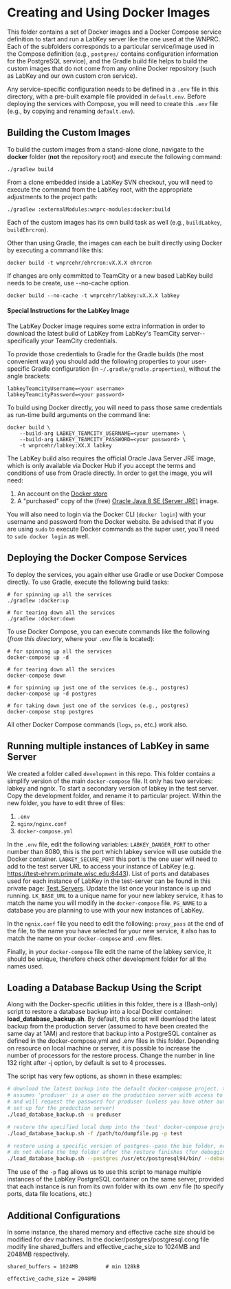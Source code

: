 # Creating and Using Docker Images

This folder contains a set of Docker images and a Docker Compose service definition to start and run a LabKey server like the one used at the WNPRC. Each of the subfolders corresponds to a particular service/image used in the Compose definition (e.g., `postgres/` contains configuration information for the PostgreSQL service), and the Gradle build file helps to build the custom images that do not come from any online Docker repository (such as LabKey and our own custom cron service).

Any service-specific configuration needs to be defined in a `.env` file in this directory, with a pre-built example file provided in `default.env`. Before deploying the services with Compose, you will need to create this `.env` file (e.g., by copying and renaming `default.env`).

## Building the Custom Images

To build the custom images from a stand-alone clone, navigate to the **docker** folder (**not** the repository root) and execute the following command:
```
./gradlew build
```
From a clone embedded inside a LabKey SVN checkout, you will need to execute the command from the LabKey root, with the appropriate adjustments to the project path:
```
./gradlew :externalModules:wnprc-modules:docker:build
```
Each of the custom images has its own build task as well (e.g., `buildLabkey`, `buildEhrcron`).

Other than using Gradle, the images can each be built directly using Docker by executing a command like this:
```
docker build -t wnprcehr/ehrcron:vX.X.X ehrcron
```
If  changes are only committed to TeamCity or a new based LabKey build needs to be create, use --no-cache option.
```
docker build --no-cache -t wnprcehr/labkey:vX.X.X labkey
```
#### Special Instructions for the LabKey Image

The LabKey Docker image requires some extra information in order to download the latest build of LabKey from LabKey's TeamCity server--specifically *your* TeamCity credentials.

To provide those credentials to Gradle for the Gradle builds (the most convenient way) you should add the following properties to your user-specific Gradle configuration (in `~/.gradle/gradle.properties`), without the angle brackets:
```
labkeyTeamcityUsername=<your username>
labkeyTeamcityPassword=<your password>
```
To build using Docker directly, you will need to pass those same credentials as run-time build arguments on the command line:
```
docker build \
    --build-arg LABKEY_TEAMCITY_USERNAME=<your username> \
    --build-arg LABKEY_TEAMCITY_PASSWORD=<your password> \
    -t wnprcehr/labkey:XX.X labkey
```

The LabKey build also requires the official Oracle Java Server JRE image, which is only available via Docker Hub if you accept the terms and conditions of use from Oracle directly. In order to get the image, you will need:

  1. An account on the [Docker store](https://store.docker.com)
  1. A "purchased" copy of the (free) [Oracle Java 8 SE (Server JRE)](https://store.docker.com/images/oracle-serverjre-8) image.

You will also need to login via the Docker CLI (`docker login`) with your username and password from the Docker website. Be advised that if you are using `sudo` to execute Docker commands as the super user, you'll need to `sudo docker login` as well.

## Deploying the Docker Compose Services

To deploy the services, you again either use Gradle or use Docker Compose directly. To use Gradle, execute the following build tasks:
```
# for spinning up all the services
./gradlew :docker:up

# for tearing down all the services
./gradlew :docker:down
```
To use Docker Compose, you can execute commands like the following (*from this directory*, where your `.env` file is located):
```
# for spinning up all the services
docker-compose up -d

# for tearing down all the services
docker-compose down

# for spinning up just one of the services (e.g., postgres)
docker-compose up -d postgres

# for taking down just one of the services (e.g., postgres)
docker-compose stop postgres
```
All other Docker Compose commands (`logs`, `ps`, etc.) work also.

## Running multiple instances of LabKey in same Server

We created a folder called `development` in this repo. This folder contains a simplify version of the main `docker-compose` file. It only has two services: labkey and ngnix. To start a secondary version of labkey in the test server. Copy the development folder, and rename it to particular project. Within the new folder, you have to edit three of files:

 1. `.env`
 1. `nginx/nginx.conf`
 1. `docker-compose.yml`

In the `.env` file, edit the following variables: `LABKEY_DANGER_PORT` to other number than 8080, this is the port which labkey service will use outside the Docker container. `LABKEY_SECURE_PORT` this port is the one user will need to add to the test server URL to access your instance of LabKey (e.g. https://test-ehrvm.primate.wisc.edu:8443). List of ports and databases used for each instance of LabKey in the test-server can be found in this private page: [Test_Servers](WNPRC-EHR-Services/EHR_Documentation/blob/master/sop/Test_Servers.md). Update the list once your instance is up and running. `LK_BASE_URL` to a unique name for your new labkey service, it has to match the name you will modify in the `docker-compose` file. `PG_NAME` to a database you are planning to use with your new instances of LabKey.

In the `ngnix.conf` file you need to edit the following: `proxy_pass` at the end of the file, to the name you have selected for your new service, it also has to match the name on your `docker-compose` and `.env` files.

Finally, in your `docker-compose` file edit the name of the labkey service, it should be unique, therefore check other development folder for all the names used.

## Loading a Database Backup Using the Script

Along with the Docker-specific utilities in this folder, there is a (Bash-only) script to restore a database backup into a local Docker container: **load_database_backup.sh**. By default, this script will download the latest backup from the production server (assumed to have been created the same day at 1AM) and restore that backup into a PostgreSQL container as defined in the docker-compose.yml and .env files in this folder. Depending on resource on local machine or server, it is possible to increase the number of processors for the restore process. Change the number in line 132 right after -j option, by default is set to 4 processes.

The script has very few options, as shown in these examples:
```bash
# download the latest backup into the default docker-compose project. this
# assumes 'produser' is a user on the production server with access to the backups,
# and will request the password for produser (unless you have other authentication
# set up for the production server)
./load_database_backup.sh -u produser

# restore the specified local dump into the 'test' docker-compose project
./load_database_backup.sh -f /path/to/dumpfile.pg -p test

# restore using a specific version of postgres--pass the bin folder, not the executable--and
# do not delete the tmp folder after the restore finishes (for debugging)
./load_database_backup.sh --postgres /usr/etc/postgresql94/bin/ --debug
```
The use of the `-p` flag allows us to use this script to manage multiple instances of the LabKey PostgreSQL container on the same server, provided that each instance is run from its own folder with its own .env file (to specify ports, data file locations, etc.)

## Additional Configurations

In some instance, the shared memory and effective cache size should be modified for dev machines. In the docker/postgres/postgresql.cong file modify line shared_buffers and effective_cache_size to 1024MB and 2048MB respectively.

```
shared_buffers = 1024MB			# min 128kB

effective_cache_size = 2048MB
```
